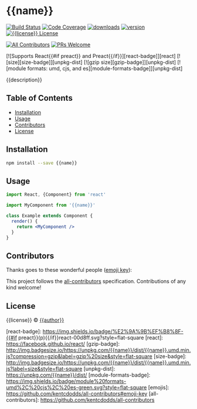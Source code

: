 # {{name}}

[![Build Status][build-badge]][build]
[![Code Coverage][coverage-badge]][coverage]
[![downloads][downloads-badge]][npmcharts] [![version][version-badge]][package]
[![{{license}} License][license-badge]][license]

[![All Contributors](https://img.shields.io/badge/all_contributors-0-orange.svg?style=flat-square)](#contributors)
[![PRs Welcome][prs-badge]][prs]

[![Supports React{{#if preact}} and Preact{{/if}}][react-badge]][react]
[![size][size-badge]][unpkg-dist] [![gzip size][gzip-badge]][unpkg-dist]
[![module formats: umd, cjs, and es][module-formats-badge]][unpkg-dist]

{{description}}

## Table of Contents

<!-- START doctoc generated TOC please keep comment here to allow auto update -->
<!-- DON'T EDIT THIS SECTION, INSTEAD RE-RUN doctoc TO UPDATE -->

- [Installation](#installation)
- [Usage](#usage)
- [Contributors](#contributors)
- [License](#license)

<!-- END doctoc generated TOC please keep comment here to allow auto update -->

## Installation

```bash
npm install --save {{name}}
```

## Usage

```jsx
import React, {Component} from 'react'

import MyComponent from '{{name}}'

class Example extends Component {
  render() {
    return <MyComponent />
  }
}
```

## Contributors

Thanks goes to these wonderful people ([emoji key](https://github.com/kentcdodds/all-contributors#emoji-key)):

<!-- ALL-CONTRIBUTORS-LIST:START - Do not remove or modify this section -->
<!-- prettier-ignore -->
<!-- ALL-CONTRIBUTORS-LIST:END -->

This project follows the [all-contributors](https://github.com/kentcdodds/all-contributors) specification. Contributions of any kind welcome!

## License

{{license}} © [{{author}}](https://github.com/{{author}})

[npm]: https://www.npmjs.com/
[node]: https://nodejs.org
[build-badge]: https://img.shields.io/travis/{{repo}}.svg?style=flat-square
[build]: https://travis-ci.org/{{repo}}
[coverage-badge]: https://img.shields.io/codecov/c/github/{{repo}}.svg?style=flat-square
[coverage]: https://codecov.io/github/{{repo}}
[version-badge]: https://img.shields.io/npm/v/{{name}}.svg?style=flat-square
[package]: https://www.npmjs.com/package/{{name}}
[downloads-badge]: https://img.shields.io/npm/dm/{{name}}.svg?style=flat-square
[npmcharts]: http://npmcharts.com/compare/{{name}}
[license-badge]: https://img.shields.io/npm/l/{{name}}.svg?style=flat-square
[license]: https://github.com/{{repo}}/blob/master/LICENSE
[prs-badge]: https://img.shields.io/badge/PRs-welcome-brightgreen.svg?style=flat-square
[prs]: http://makeapullrequest.com
[react-badge]: https://img.shields.io/badge/%E2%9A%9B%EF%B8%8F-{{#if preact}}(p){{/if}}react-00d8ff.svg?style=flat-square
[react]: https://facebook.github.io/react/
[gzip-badge]: http://img.badgesize.io/https://unpkg.com/{{name}}/dist/{{name}}.umd.min.js?compression=gzip&label=gzip%20size&style=flat-square
[size-badge]: http://img.badgesize.io/https://unpkg.com/{{name}}/dist/{{name}}.umd.min.js?label=size&style=flat-square
[unpkg-dist]: https://unpkg.com/{{name}}/dist/
[module-formats-badge]: https://img.shields.io/badge/module%20formats-umd%2C%20cjs%2C%20es-green.svg?style=flat-square
[emojis]: https://github.com/kentcdodds/all-contributors#emoji-key
[all-contributors]: https://github.com/kentcdodds/all-contributors
